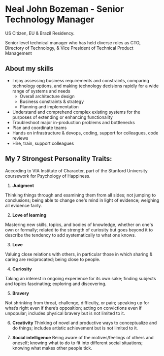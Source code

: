 # Neal John Bozeman - Senior Technology Manager
US Citizen, EU & Brazil Residency.

Senior level technical manager who has held diverse roles as CTO, Directory of Technology, & Vice President of Technical Product Management

## About my skills
- I njoy assessing business requirements and constraints, comparing technology options, and making technology decisions rapidly for a wide range of systems and needs 
	- Overall architecture design
	- Business constraints & strategy
	- Planning and implementation
- Understand and comprehend complex existing systems for the purposes of extending or enhancing functionality
- Troubleshoot major in-production problems and bottlenecks
- Plan and coordinate teams
- Hands on infrastructure & devops, coding, support for colleagues, code reviews
- Hire, train, support colleagues

## My 7 Strongest Personality Traits:
According to VIA Institute of Character, part of the Stanford University coursework for Psychology of Happiness.

1. **Judgment**

Thinking things through and examining them from all sides; not jumping to
conclusions; being able to change one's mind in light of evidence; weighing all
evidence fairly.

2. **Love of learning**

Mastering new skills, topics, and bodies of knowledge, whether on one's own or
formally; related to the strength of curiosity but goes beyond it to describe the tendency to add systematically to what one knows.

3. **Love**

Valuing close relations with others, in particular those in which sharing & caring are reciprocated; being close to people.

4. **Curiosity**

Taking an interest in ongoing experience for its own sake; finding subjects and topics fascinating; exploring and discovering.

5. **Bravery**

Not shrinking from threat, challenge, difficulty, or pain; speaking up for what’s right even if there’s opposition; acting on convictions even if unpopular; includes physical
bravery but is not limited to it.

6. **Creativity**
Thinking of novel and productive ways to conceptualize and do things; includes
artistic achievement but is not limited to it.

7. **Social intelligence**
Being aware of the motives/feelings of others and oneself; knowing what to do to fit into different social situations; knowing what makes other people tick.

